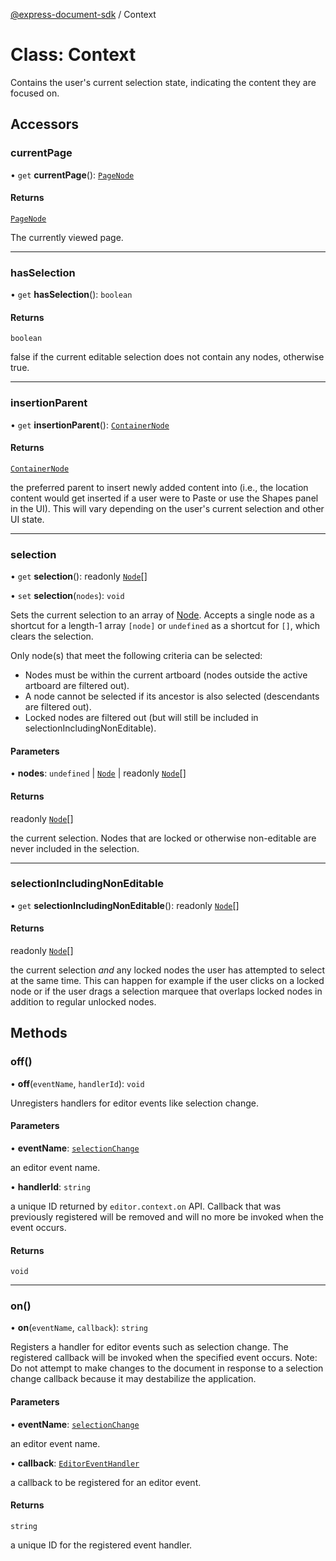 [@express-document-sdk](../overview.md) / Context

# Class: Context

Contains the user's current selection state, indicating the content they are focused on.

## Accessors

### currentPage

• `get` **currentPage**(): [`PageNode`](page-node.md)

#### Returns

[`PageNode`](page-node.md)

The currently viewed page.

<hr />

### hasSelection

• `get` **hasSelection**(): `boolean`

#### Returns

`boolean`

false if the current editable selection does not contain any nodes, otherwise true.

<hr />

### insertionParent

• `get` **insertionParent**(): [`ContainerNode`](../interfaces/container-node.md)

#### Returns

[`ContainerNode`](../interfaces/container-node.md)

the preferred parent to insert newly added content into (i.e., the location content would get inserted if a
user were to Paste or use the Shapes panel in the UI). This will vary depending on the user's current selection and
other UI state.

<hr />

### selection

• `get` **selection**(): readonly [`Node`](node.md)[]

• `set` **selection**(`nodes`): `void`

Sets the current selection to an array of [Node](Node.md).
Accepts a single node as a shortcut for a length-1 array `[node]` or
`undefined` as a shortcut for `[]`, which clears the selection.

Only node(s) that meet the following criteria can be selected:

- Nodes must be within the current artboard (nodes outside the active artboard are filtered out).
- A node cannot be selected if its ancestor is also selected (descendants are filtered out).
- Locked nodes are filtered out (but will still be included in selectionIncludingNonEditable).

#### Parameters

• **nodes**: `undefined` \| [`Node`](node.md) \| readonly [`Node`](node.md)[]

#### Returns

readonly [`Node`](node.md)[]

the current selection. Nodes that are locked or otherwise non-editable are never included in the selection.

<hr />

### selectionIncludingNonEditable

• `get` **selectionIncludingNonEditable**(): readonly [`Node`](node.md)[]

#### Returns

readonly [`Node`](node.md)[]

the current selection _and_ any locked nodes the user has attempted to select at the same time. This can
happen for example if the user clicks on a locked node or if the user drags a selection marquee that overlaps
locked nodes in addition to regular unlocked nodes.

## Methods

### off()

• **off**(`eventName`, `handlerId`): `void`

Unregisters handlers for editor events like selection change.

#### Parameters

• **eventName**: [`selectionChange`](../enumerations/editor-event.md#selectionchange)

an editor event name.

• **handlerId**: `string`

a unique ID returned by `editor.context.on` API.
Callback that was previously registered will be removed and will no more be invoked when the event occurs.

#### Returns

`void`

<hr />

### on()

• **on**(`eventName`, `callback`): `string`

Registers a handler for editor events such as selection change.
The registered callback will be invoked when the specified event occurs.
Note: Do not attempt to make changes to the document in response to a selection change callback because it may destabilize the application.

#### Parameters

• **eventName**: [`selectionChange`](../enumerations/editor-event.md#selectionchange)

an editor event name.

• **callback**: [`EditorEventHandler`](../type-aliases/editor-event-handler.md)

a callback to be registered for an editor event.

#### Returns

`string`

a unique ID for the registered event handler.
